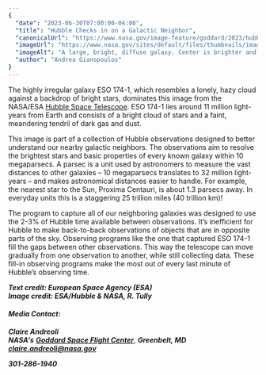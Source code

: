 ```yaml
---
{
  "date": "2023-06-30T07:00:00-04:00",
  "title": "Hubble Checks in on a Galactic Neighbor",
  "canonicalUrl": "https://www.nasa.gov/image-feature/goddard/2023/hubble-checks-in-on-a-galactic-neighbor",
  "imageUrl": "https://www.nasa.gov/sites/default/files/thumbnails/image/hubble_eso174-1_potw2326a.jpg",
  "imageAlt": "A large, bright, diffuse galaxy. Center is brighter and bluer, fading to a pale, faint, gray halo. An arm on one side that curls around the top. Threads of dark dust cross the center. Many stars shine around the galaxy, on a black background.",
  "author": "Andrea Gianopoulos"
}
---
```


The highly irregular galaxy ESO 174-1, which resembles a lonely, hazy cloud against a backdrop of bright stars, dominates this image from the NASA/ESA [Hubble Space Telescope](/mission_pages/hubble/main/index.html). ESO 174-1 lies around 11 million light-years from Earth and consists of a bright cloud of stars and a faint, meandering tendril of dark gas and dust.

This image is part of a collection of Hubble observations designed to better understand our nearby galactic neighbors. The observations aim to resolve the brightest stars and basic properties of every known galaxy within 10 megaparsecs. A parsec is a unit used by astronomers to measure the vast distances to other galaxies – 10 megaparsecs translates to 32 million light-years – and makes astronomical distances easier to handle. For example, the nearest star to the Sun, Proxima Centauri, is about 1.3 parsecs away. In everyday units this is a staggering 25 trillion miles (40 trillion km)!

The program to capture all of our neighboring galaxies was designed to use the 2-3% of Hubble time available between observations. It’s inefficient for Hubble to make back-to-back observations of objects that are in opposite parts of the sky. Observing programs like the one that captured ESO 174-1 fill the gaps between other observations. This way the telescope can move gradually from one observation to another, while still collecting data. These fill-in observing programs make the most out of every last minute of Hubble’s observing time.

_**Text credit: European Space Agency (ESA)  
Image credit: ESA/Hubble & NASA, R. Tully**_

#### **_Media Contact:_**

**_Claire Andreoli_**  
**_NASA's_** [**_Goddard Space Flight Center_**](http://www.nasa.gov/goddard), **_Greenbelt, MD_**  
[**_claire.andreoli@nasa.gov_**](mailto:claire.andreoli@nasa.gov)

**_301-286-1940_**
